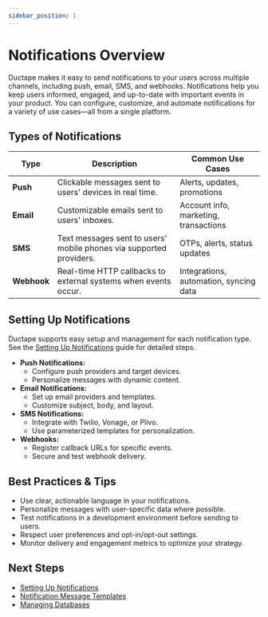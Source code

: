 ```yaml
---
sidebar_position: 1
---
```


# Notifications Overview

Ductape makes it easy to send notifications to your users across multiple channels, including push, email, SMS, and webhooks. Notifications help you keep users informed, engaged, and up-to-date with important events in your product. You can configure, customize, and automate notifications for a variety of use cases—all from a single platform.

## Types of Notifications

| Type         | Description                                                                 | Common Use Cases                        |
|--------------|-----------------------------------------------------------------------------|-----------------------------------------|
| **Push**     | Clickable messages sent to users' devices in real time.                     | Alerts, updates, promotions             |
| **Email**    | Customizable emails sent to users' inboxes.                                 | Account info, marketing, transactions   |
| **SMS**      | Text messages sent to users' mobile phones via supported providers.          | OTPs, alerts, status updates            |
| **Webhook**  | Real-time HTTP callbacks to external systems when events occur.              | Integrations, automation, syncing data  |

## Setting Up Notifications

Ductape supports easy setup and management for each notification type. See the [Setting Up Notifications](./setting-up.md) guide for detailed steps.

- **Push Notifications:**
  - Configure push providers and target devices.
  - Personalize messages with dynamic content.
- **Email Notifications:**
  - Set up email providers and templates.
  - Customize subject, body, and layout.
- **SMS Notifications:**
  - Integrate with Twilio, Vonage, or Plivo.
  - Use parameterized templates for personalization.
- **Webhooks:**
  - Register callback URLs for specific events.
  - Secure and test webhook delivery.

## Best Practices & Tips
- Use clear, actionable language in your notifications.
- Personalize messages with user-specific data where possible.
- Test notifications in a development environment before sending to users.
- Respect user preferences and opt-in/opt-out settings.
- Monitor delivery and engagement metrics to optimize your strategy.

## Next Steps
- [Setting Up Notifications](./setting-up.md)
- [Notification Message Templates](/category/notification-messages)
- [Managing Databases](../databases/database.md)


